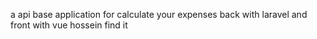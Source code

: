 a api base application for calculate your expenses back with laravel and front with vue
hossein find it
